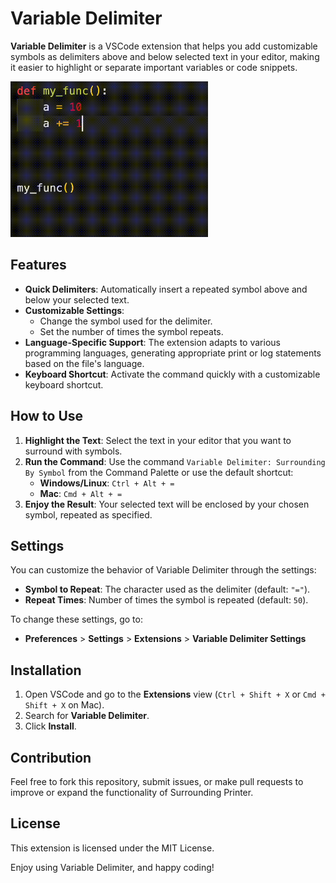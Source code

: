 # Variable Delimiter

**Variable Delimiter** is a VSCode extension that helps you add customizable symbols as delimiters above and below selected text in your editor, making it easier to highlight or separate important variables or code snippets.

<img src="variable_delimiter_demo.gif" width="316">

## Features

- **Quick Delimiters**: Automatically insert a repeated symbol above and below your selected text.
- **Customizable Settings**: 
  - Change the symbol used for the delimiter.
  - Set the number of times the symbol repeats.
- **Language-Specific Support**: The extension adapts to various programming languages, generating appropriate print or log statements based on the file's language.
- **Keyboard Shortcut**: Activate the command quickly with a customizable keyboard shortcut.

## How to Use

1. **Highlight the Text**: Select the text in your editor that you want to surround with symbols.
2. **Run the Command**: Use the command `Variable Delimiter: Surrounding By Symbol` from the Command Palette or use the default shortcut:
   - **Windows/Linux**: `Ctrl + Alt + =`
   - **Mac**: `Cmd + Alt + =`
3. **Enjoy the Result**: Your selected text will be enclosed by your chosen symbol, repeated as specified.

## Settings

You can customize the behavior of Variable Delimiter through the settings:

- **Symbol to Repeat**: The character used as the delimiter (default: `"="`).
- **Repeat Times**: Number of times the symbol is repeated (default: `50`).

To change these settings, go to:
- **Preferences** > **Settings** > **Extensions** > **Variable Delimiter Settings**

## Installation

1. Open VSCode and go to the **Extensions** view (`Ctrl + Shift + X` or `Cmd + Shift + X` on Mac).
2. Search for **Variable Delimiter**.
3. Click **Install**.

## Contribution

Feel free to fork this repository, submit issues, or make pull requests to improve or expand the functionality of Surrounding Printer.

## License

This extension is licensed under the MIT License.

Enjoy using Variable Delimiter, and happy coding!